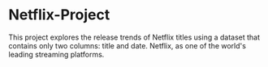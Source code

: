 # Netflix-Project
This project explores the release trends of Netflix titles using a dataset that contains only two columns: title and date. Netflix, as one of the world's leading streaming platforms.
